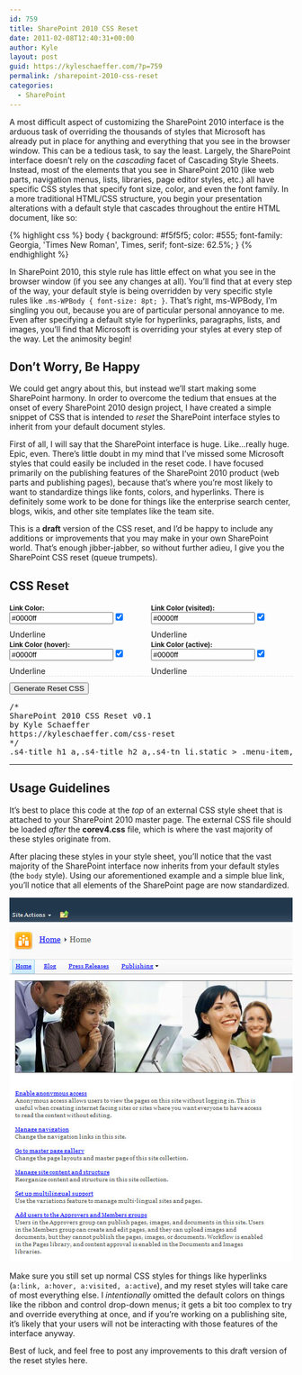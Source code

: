 ```yaml
---
id: 759
title: SharePoint 2010 CSS Reset
date: 2011-02-08T12:40:31+00:00
author: Kyle
layout: post
guid: https://kyleschaeffer.com/?p=759
permalink: /sharepoint-2010-css-reset
categories:
  - SharePoint
---
```

A most difficult aspect of customizing the SharePoint 2010 interface is the arduous task of overriding the thousands of styles that Microsoft has already put in place for anything and everything that you see in the browser window. This can be a tedious task, to say the least. Largely, the SharePoint interface doesn’t rely on the _cascading_ facet of Cascading Style Sheets. Instead, most of the elements that you see in SharePoint 2010 (like web parts, navigation menus, lists, libraries, page editor styles, etc.) all have specific CSS styles that specify font size, color, and even the font family. In a more traditional HTML/CSS structure, you begin your presentation alterations with a default style that cascades throughout the entire HTML document, like so:

{% highlight css %}
body {
  background: #f5f5f5;
  color: #555;
  font-family: Georgia, 'Times New Roman', Times, serif;
  font-size: 62.5%;
}
{% endhighlight %}

In SharePoint 2010, this style rule has little effect on what you see in the browser window (if you see any changes at all). You’ll find that at every step of the way, your default style is being overridden by very specific style rules like `.ms-WPBody { font-size: 8pt; }`. That’s right, ms-WPBody, I’m singling you out, because you are of particular personal annoyance to me. Even after specifying a default style for hyperlinks, paragraphs, lists, and images, you’ll find that Microsoft is overriding your styles at every step of the way. Let the animosity begin!

## Don’t Worry, Be Happy

We could get angry about this, but instead we’ll start making some SharePoint harmony. In order to overcome the tedium that ensues at the onset of every SharePoint 2010 design project, I have created a simple snippet of CSS that is intended to _reset_ the SharePoint interface styles to inherit from your default document styles.

First of all, I will say that the SharePoint interface is huge. Like&hellip;really huge. Epic, even. There’s little doubt in my mind that I’ve missed some Microsoft styles that could easily be included in the reset code. I have focused primarily on the publishing features of the SharePoint 2010 product (web parts and publishing pages), because that’s where you’re most likely to want to standardize things like fonts, colors, and hyperlinks. There is definitely some work to be done for things like the enterprise search center, blogs, wikis, and other site templates like the team site.

This is a **draft** version of the CSS reset, and I’d be happy to include any additions or improvements that you may make in your own SharePoint world. That’s enough jibber-jabber, so without further adieu, I give you the SharePoint CSS reset (queue trumpets).

## CSS Reset

<div class="color-field"><label class="field-label">Link Color:</label><input id="linkc" type="text" value="#0000ff" /> <input id="linkd" checked="checked" type="checkbox" /> <label for="linkd">Underline</label></div>
<div class="color-field"><label class="field-label">Link Color (visited):</label><input id="visitc" type="text" value="#0000ff" /> <input id="visitd" checked="checked" type="checkbox" /> <label for="visitd">Underline</label></div>
<div class="color-field"><label class="field-label">Link Color (hover):</label><input id="hoverc" type="text" value="#0000ff" /> <input id="hoverd" checked="checked" type="checkbox" /> <label for="hoverd">Underline</label></div>
<div class="color-field"><label class="field-label">Link Color (active):</label><input id="activec" type="text" value="#0000ff" /> <input id="actived" checked="checked" type="checkbox" /> <label for="actived">Underline</label></div>
<div class="color-action"><input id="generate-reset" type="button" value="Generate Reset CSS" /></div>
<pre id="css-reset-pre">/*
SharePoint 2010 CSS Reset v0.1
by Kyle Schaeffer
https://kyleschaeffer.com/css-reset
*/
.s4-title h1 a,.s4-title h2 a,.s4-tn li.static &gt; .menu-item,.ms-WPBody a:link,.link-item a,.link-item a:link,.s4-ql ul.root &gt; li &gt; .menu-item,.s4-qlheader,.s4-ql a.selected,.s4-ql ul.root ul &gt; li &gt; a,.ms-menutoolbar td a,a.ms-addnew,.ms-ltviewselectormenuheader .ms-viewselector a,.ms-ltviewselectormenuheader .ms-viewselectorhover a,.ms-vb a:link,.ms-vb2 a:link,.ms-vb-user a:link,.ms-linksection-level1 ul li a,.ms-WPTitle a{color:#0000ff;text-decoration:underline;}.ms-WPBody a:visited,.link-item a:visited,.s4-qlheader:visited,a.ms-addnew:visited,.ms-ltviewselectormenuheader .ms-viewselector a:visited,.ms-ltviewselectormenuheader .ms-viewselectorhover a:visited,.ms-vb a:visited,.ms-vb2 a:visited,.ms-vb-user a:visited,.ms-linksection-level1 ul li a:visited{color:#0000ff;text-decoration:underline;}.s4-title h1 a:hover,.s4-title h2 a:hover,.s4-tn li.static &gt; a:hover,.s4-toplinks .s4-tn a.selected:hover,.ms-WPBody a:hover,.link-item a:hover,.s4-ql ul &gt; li &gt; a:hover,.s4-ql ul.root &gt; li &gt; a:hover,.s4-qlheader:hover,.ms-rtestate-field a:hover,.s4-ql ul.root ul &gt; li &gt; a:hover,.ms-menutoolbar td a:hover,.ms-vh a:hover,.ms-vh2 a:hover,a.ms-addnew:hover,.ms-ltviewselectormenuheader .ms-viewselector a:hover,.ms-ltviewselectormenuheader .ms-viewselectorhover a:hover,a.ms-toolbar:hover,.ms-vh2-nofilter a:hover,.ms-vh2-nofilter-notextalign a:hover,.ms-vb a:hover,.ms-vb2 a:hover,.ms-vb-user a:hover,.ms-linksection-level1 ul li a:hover,.ms-propertysheet a:hover,.ms-sectionheader a:hover,.ms-disc a:hover{color:#0000ff;text-decoration:underline;}.link-item a:active,a.ms-addnew:active,.ms-ltviewselectormenuheader .ms-viewselector a:active,.ms-ltviewselectormenuheader .ms-viewselectorhover a:active,.ms-vb a:active,.ms-vb2 a:active,.ms-vb-user a:active,.ms-linksection-level1 ul li a:active{color:#0000ff;text-decoration:underline;}.s4-ql a.selected,.ms-viewlsts .ms-vb2 &gt; a,.ms-addnew a,.ms-selectorlink a,.ms-selectorlink a:visited,.ms-navitem a:link{color:#0000ff!important;text-decoration:underline!important;}.s4-ql a.selected:visited,.ms-viewlsts .ms-vb2 &gt; a:visited,.ms-addnew a:visited,.ms-navitem a:visited{color:#0000ff!important;text-decoration:underline!important;}.s4-ql a.selected:hover,.ms-viewlsts .ms-vb2 &gt; a:hover,.ms-addnew a:hover,tr.s4-itm-hover a:hover,tr.ms-itmhover a:hover,.ms-selectorlink a:hover,.ms-navitem a:hover,.ms-WPTitle a:hover{color:#0000ff!important;text-decoration:underline!important;}.s4-ql a.selected:active,.ms-viewlsts .ms-vb2 &gt; a:active,.ms-addnew a:active,.ms-navitem a:active{color:#0000ff!important;text-decoration:underline!important;}.ms-cui-ribbon,.ms-cui-menu,.ms-siteactionsmenuinner,.ms-siteactionsmenuhover,.ms-welcomeMenu,div.ms-MenuUIPopupBody.ms-MenuUIPopupScreen,div.ms-MenuUIPopupBody.ms-MenuUIPopupScreen div.ms-MenuUIPopupInner,div.ms-MenuUIPopupBody.ms-MenuUIPopupScreen div.ms-MenuUIPopupInner div,.ms-cui-toolbar-toolbar,.s4-titletable,.ms-socialNotif-Container,.ms-sbplain,.ms-sbtable,body #pageStatusBar,.link-item,.link-item a,.link-item a:link,.ms-WPBody,.ms-menutoolbar td a,.ms-toolbar,.ms-listheaderlabel,.ms-viewselector,.ms-viewselectortext,.ms-viewselectorhover,.ms-vh2-nofilter,.ms-vh2-nofilter-notextalign,.ms-vh,.ms-vh2,.ms-vh-icon,.ms-vh-icon-empty,.ms-vhImage,.ms-gb,.ms-gb2,.ms-gbload,.ms-vb,.ms-vb2,.ms-vb-tall,.ms-vb-user,.ms-vh2-nograd,.ms-vh3-nograd,.ms-vh2-nograd-icon,.ms-vh2-nofilter-icon,.ms-pb,.ms-pb-selected,.ms-ph,td.ms-vb,a.ms-addnew,.ms-ltviewselectormenuheader .ms-viewselector a,.ms-ltviewselectormenuheader .ms-viewselectorhover a,th.ms-vh,td.ms-vb,.ms-dlgTitleText,.ms-formlabel,.ms-descriptiontext,.ms-formtoolbar,select,.ms-input,.ms-long,.ms-inputuserfield,.ms-toolbarContainer,div.ms-formfieldlabelcontainer span.ms-formfieldlabel,.ms-formfieldlabelcontainer,.description,.ms-sectionheader,.ms-linksection-level1,.ms-pageinformation h3.ms-standardheader,table.ms-pageinformation,table.ms-createpageinformation,.ms-pageinformation table td,.ms-createpageinformation table td,.ms-linksectionheader,th .ms-vb,.ms-vh2-nofilter-icon,th.ms-vh2-nograd,th.ms-vh2-nograd-icon,.ms-propertysheet,.ms-formdescription,.ms-paging,.ms-listedit .ms-standardheader,.ms-listedit .ms-linksectionheader,.ms-listedit .ms-linksectionheader .ms-standardheader,.ms-listedit table.ms-pageinformation,.ms-listedit .ms-pageinformation table td,.ms-listedit .ms-propertysheet,.ms-listedit .ms-descriptiontext,.ms-SPZoneLabel,.ms-SPButton,.ms-wpadder-sectionhead,.ms-wpadder-wpname,.ms-wpadder-categoryColumn,.ms-wpadder-categoryColumn td,.ms-wpadder-items,.ms-wpadder-upload input,.ms-wpadder-upload button,.ms-wpadder-tabTable th,.ms-wpadder-description,.ms-wpadder-zoneArea button,.ms-WPTitle,.link-item-large,.link-item-large a,.link-item-large a:link,div.title-With-Background a,div.title-With-Background a:link,div.title-With-Background a:hover,div.title-With-Background a:visited,div.title-With-Background a:active,.headertitle,.headertitle a,.headertitle a:link,.level-item,.level-item a,.level-item a:link,.headertitle-band,.headertitle-band a,.headertitle-band a:link,.headertitle-large,.headertitle-large a,.headertitle-large a:link,.headertitle-small,.headertitle-small a,.headertitle-small a:link,.level-description,.ms-WPBody td,.medium,groupheader,.ms-rtelong,.ms-longer,.ms-rtelonger,.ms-radiotext,.ms-rtedropdown,.ms-lookuptypeintextbox,.ms-rtefield,table.ms-disc td,table tr td.ms-disc-bordered-noleft,.ms-formbodysurvey,.ms-gridCol,.ms-gridT1,.ms-surveyVBarT,.ms-surveyVBarTC,.ms-surveyTotal{font-family:inherit;}.ms-selectorlink a,.ms-selectorlink a:visited{font-family:inherit!important;}.ms-cui-ribbon,.ms-cui-menu,.ms-siteactionsmenu,.s4-breadcrumb-menu,.ms-cui-TabRowLeft,.ms-cui-toolbar-toolbar,.ms-MenuUILabel,.ms-MenuUILabelRtL,.ms-menuuilabelcompact,.ms-menuuilabelcompactRtl,div.ms-MenuUIPopupScreen div.ms-MenuUIPopupInner div.ms-MenuUILarge ul.ms-MenuUIUL div.ms-MenuUIULItem a.ms-MenuUIULLink,div.ms-MenuUIPopupScreen div.ms-MenuUIPopupInner div.ms-MenuUILargeRtL ul.ms-MenuUIUL div.ms-MenuUIULItem a.ms-MenuUIULLink,.s4-search input.ms-sbplain,.ms-sbplain,.s4-search input,.link-item,.link-item a,.link-item a:link,.ms-WPBody,.s4-ql ul.root &gt; li &gt; .menu-item,.s4-qlheader,.s4-qlheader:visited,.ms-menutoolbar td a,.ms-toolbar,.ms-listheaderlabel,.ms-viewselector,.ms-viewselectortext,.ms-viewselectorhover,.ms-vh2-nofilter,.ms-vh2-nofilter-notextalign,.ms-vh,.ms-vh2,.ms-vh-icon,.ms-vh-icon-empty,.ms-vhImage,.ms-gb,.ms-gb2,.ms-gbload,.ms-vb,.ms-vb2,.ms-vb-tall,.ms-vb-user,.ms-vh2-nograd,.ms-vh3-nograd,.ms-vh2-nograd-icon,.ms-vh2-nofilter-icon,.ms-pb,.ms-pb-selected,.ms-ph,td.ms-vb,a.ms-addnew,.ms-ltviewselectormenuheader .ms-viewselector a,.ms-ltviewselectormenuheader .ms-viewselectorhover a,th.ms-vh,td.ms-vb,.s4-titletable,.ms-dlgTitleText,.ms-descriptiontext,.ms-formtoolbar,select,.ms-input,.ms-long,.ms-dtinput,.ms-dttimeinput,.ms-inputuserfield,.ms-toolbarContainer,div.ms-formfieldlabelcontainer span.ms-formfieldlabel,.ms-formfieldlabelcontainer,.description,.ms-linksection-level1 h3,.ms-linksection-level1 ul li a,.ms-pageinformation h3.ms-standardheader,table.ms-pageinformation,table.ms-createpageinformation,.ms-pageinformation table td,.ms-createpageinformation table td,th .ms-vb,.ms-vh2-nofilter-icon,th.ms-vh2-nograd,th.ms-vh2-nograd-icon,.ms-formdescription,.ms-authoringcontrols,.ms-paging,.ms-listedit .ms-standardheader,.ms-listedit .ms-linksectionheader,.ms-listedit .ms-linksectionheader .ms-standardheader,.ms-linksectionheader,.ms-SPZoneLabel,.ms-SPButton,.ms-wpadder-categoryColumn,.ms-wpadder-categoryColumn td,.ms-wpadder-items,.ms-wpadder-upload input,.ms-wpadder-upload button,.ms-wpadder-tabTable th,.ms-wpadder-description,.ms-wpadder-zoneArea button,.ms-WPTitle,.level-item,.level-item a,.level-item a:link,.level-description,.headertitle,.ms-WPBody td,.medium,groupheader,.ms-rtelong,.ms-longer,.ms-rtelonger,.ms-radiotext,.ms-rtedropdown,.ms-lookuptypeintextbox,.ms-rtefield,table.ms-disc td,table tr td.ms-disc-bordered-noleft,.ms-gridCol{font-size:1em;}.s4-title h2,.ms-socialNotif-text,.s4-search select.ms-sbscopes,.s4-search input.ms-sbplain,.article-content,.welcome-content,.s4-title .s4-pagedescription,.s4-title .s4uniqpermdescription,.ms-toolbar,.ms-listheaderlabel,.ms-gb .ms-standardheader,.ms-standardheader,.ms-gb,.ms-gb2,.ms-gbload,.ms-vb-tall,.ms-vb-user,.ms-pb,.ms-pb-selected td,.ms-vb,.ms-vb2,.ms-viewlsts-noitems &gt; b,.s4-specialNavLinkList a:hover &gt; span.ms-splinkbutton-text,.ms-vh2-nofilter,.ms-vh2-nofilter-notextalign,.ms-formlabel,.ms-descriptiontext,.ms-formtoolbar,.ms-toolbarContainer,.description,.link-item,.ms-sectionheader,.ms-linksection-level1 h3,.ms-pageinformation h3.ms-standardheader,.ms-linksectionheader .ms-standardheader,.ms-linksectionheader,.ms-pageinformation th,.ms-createpageinformation th,th .ms-vb,.ms-vh2-nofilter-icon,th.ms-vh2-nograd,th.ms-vh2-nograd-icon,.ms-vh,.ms-vh2,.ms-vh-icon-empty,.ms-vhImage,.ms-vh2-nograd,.ms-vh3-nograd,.ms-vh2-nograd-icon,.ms-vh2-nofilter-icon,.ms-ph,.ms-propertysheet,.ms-pageinformation table td,.ms-createpageinformation table td,.ms-bottompaging .ms-paging,.ms-paging,.ms-listedit .ms-standardheader,.ms-listedit .ms-linksectionheader,.ms-listedit .ms-linksectionheader .ms-standardheader,.ms-listedit .ms-gb .ms-vh2-nofilter,.ms-listedit .ms-gb .ms-vh2,.tmt-name,.ms-SPZoneTitle,.ms-SPZoneLabel,.ms-rteElement-P,.level-description,.headertitle,.medium,groupheader,.ms-rtefield,table.ms-disc td{color:inherit;}.ms-viewlsts th.ms-vh2-nofilter{color:inherit!important;}.ms-cui-ribbon a:link,.ms-cui-ribbon a:visited,.ms-cui-ribbon a:hover,.ms-cui-ribbon a:active,.ms-cui-menu a:link,.ms-cui-menu a:visited,.ms-cui-menu a:hover,.ms-cui-menu a:active,.ms-siteactionsmenu &gt; span &gt; a,.ms-menutoolbar td a,.ms-menutoolbar td a:hover,.s4-specialNavLinkList a:hover &gt; span.ms-splinkbutton-text,a.ms-socialNotif{text-decoration:none;}</pre>
<script type='text/javascript' src='//ajax.googleapis.com/ajax/libs/jquery/1.10.2/jquery.min.js?ver=1.10.2'></script>
<script type="text/javascript">var defaultScript="/*\nSharePoint 2010 CSS Reset v0.1\nby Kyle Schaeffer\nhttps://kyleschaeffer.com/css-reset\n*/\n.s4-title h1 a,.s4-title h2 a,.s4-tn li.static > .menu-item,.ms-WPBody a:link,.link-item a,.link-item a:link,.s4-ql ul.root > li > .menu-item,.s4-qlheader,.s4-ql a.selected,.s4-ql ul.root ul > li > a,.ms-menutoolbar td a,a.ms-addnew,.ms-ltviewselectormenuheader .ms-viewselector a,.ms-ltviewselectormenuheader .ms-viewselectorhover a,.ms-vb a:link,.ms-vb2 a:link,.ms-vb-user a:link,.ms-linksection-level1 ul li a,.ms-WPTitle a{color:%linkc%;text-decoration:%linkd%;}.ms-WPBody a:visited,.link-item a:visited,.s4-qlheader:visited,a.ms-addnew:visited,.ms-ltviewselectormenuheader .ms-viewselector a:visited,.ms-ltviewselectormenuheader .ms-viewselectorhover a:visited,.ms-vb a:visited,.ms-vb2 a:visited,.ms-vb-user a:visited,.ms-linksection-level1 ul li a:visited{color:%visitc%;text-decoration:%visitd%;}.s4-title h1 a:hover,.s4-title h2 a:hover,.s4-tn li.static > a:hover,.s4-toplinks .s4-tn a.selected:hover,.ms-WPBody a:hover,.link-item a:hover,.s4-ql ul > li > a:hover,.s4-ql ul.root > li > a:hover,.s4-qlheader:hover,.ms-rtestate-field a:hover,.s4-ql ul.root ul > li > a:hover,.ms-menutoolbar td a:hover,.ms-vh a:hover,.ms-vh2 a:hover,a.ms-addnew:hover,.ms-ltviewselectormenuheader .ms-viewselector a:hover,.ms-ltviewselectormenuheader .ms-viewselectorhover a:hover,a.ms-toolbar:hover,.ms-vh2-nofilter a:hover,.ms-vh2-nofilter-notextalign a:hover,.ms-vb a:hover,.ms-vb2 a:hover,.ms-vb-user a:hover,.ms-linksection-level1 ul li a:hover,.ms-propertysheet a:hover,.ms-sectionheader a:hover,.ms-disc a:hover{color:%hoverc%;text-decoration:%hoverd%;}.link-item a:active,a.ms-addnew:active,.ms-ltviewselectormenuheader .ms-viewselector a:active,.ms-ltviewselectormenuheader .ms-viewselectorhover a:active,.ms-vb a:active,.ms-vb2 a:active,.ms-vb-user a:active,.ms-linksection-level1 ul li a:active{color:%activec%;text-decoration:%actived%;}.s4-ql a.selected,.ms-viewlsts .ms-vb2 > a,.ms-addnew a,.ms-selectorlink a,.ms-selectorlink a:visited,.ms-navitem a:link{color:%linkc%!important;text-decoration:%linkd%!important;}.s4-ql a.selected:visited,.ms-viewlsts .ms-vb2 > a:visited,.ms-addnew a:visited,.ms-navitem a:visited{color:%visitc%!important;text-decoration:%visitd%!important;}.s4-ql a.selected:hover,.ms-viewlsts .ms-vb2 > a:hover,.ms-addnew a:hover,tr.s4-itm-hover a:hover,tr.ms-itmhover a:hover,.ms-selectorlink a:hover,.ms-navitem a:hover,.ms-WPTitle a:hover{color:%hoverc%!important;text-decoration:%hoverd%!important;}.s4-ql a.selected:active,.ms-viewlsts .ms-vb2 > a:active,.ms-addnew a:active,.ms-navitem a:active{color:%activec%!important;text-decoration:%actived%!important;}.ms-cui-ribbon,.ms-cui-menu,.ms-siteactionsmenuinner,.ms-siteactionsmenuhover,.ms-welcomeMenu,div.ms-MenuUIPopupBody.ms-MenuUIPopupScreen,div.ms-MenuUIPopupBody.ms-MenuUIPopupScreen div.ms-MenuUIPopupInner,div.ms-MenuUIPopupBody.ms-MenuUIPopupScreen div.ms-MenuUIPopupInner div,.ms-cui-toolbar-toolbar,.s4-titletable,.ms-socialNotif-Container,.ms-sbplain,.ms-sbtable,body #pageStatusBar,.link-item,.link-item a,.link-item a:link,.ms-WPBody,.ms-menutoolbar td a,.ms-toolbar,.ms-listheaderlabel,.ms-viewselector,.ms-viewselectortext,.ms-viewselectorhover,.ms-vh2-nofilter,.ms-vh2-nofilter-notextalign,.ms-vh,.ms-vh2,.ms-vh-icon,.ms-vh-icon-empty,.ms-vhImage,.ms-gb,.ms-gb2,.ms-gbload,.ms-vb,.ms-vb2,.ms-vb-tall,.ms-vb-user,.ms-vh2-nograd,.ms-vh3-nograd,.ms-vh2-nograd-icon,.ms-vh2-nofilter-icon,.ms-pb,.ms-pb-selected,.ms-ph,td.ms-vb,a.ms-addnew,.ms-ltviewselectormenuheader .ms-viewselector a,.ms-ltviewselectormenuheader .ms-viewselectorhover a,th.ms-vh,td.ms-vb,.ms-dlgTitleText,.ms-formlabel,.ms-descriptiontext,.ms-formtoolbar,select,.ms-input,.ms-long,.ms-inputuserfield,.ms-toolbarContainer,div.ms-formfieldlabelcontainer span.ms-formfieldlabel,.ms-formfieldlabelcontainer,.description,.ms-sectionheader,.ms-linksection-level1,.ms-pageinformation h3.ms-standardheader,table.ms-pageinformation,table.ms-createpageinformation,.ms-pageinformation table td,.ms-createpageinformation table td,.ms-linksectionheader,th .ms-vb,.ms-vh2-nofilter-icon,th.ms-vh2-nograd,th.ms-vh2-nograd-icon,.ms-propertysheet,.ms-formdescription,.ms-paging,.ms-listedit .ms-standardheader,.ms-listedit .ms-linksectionheader,.ms-listedit .ms-linksectionheader .ms-standardheader,.ms-listedit table.ms-pageinformation,.ms-listedit .ms-pageinformation table td,.ms-listedit .ms-propertysheet,.ms-listedit .ms-descriptiontext,.ms-SPZoneLabel,.ms-SPButton,.ms-wpadder-sectionhead,.ms-wpadder-wpname,.ms-wpadder-categoryColumn,.ms-wpadder-categoryColumn td,.ms-wpadder-items,.ms-wpadder-upload input,.ms-wpadder-upload button,.ms-wpadder-tabTable th,.ms-wpadder-description,.ms-wpadder-zoneArea button,.ms-WPTitle,.link-item-large,.link-item-large a,.link-item-large a:link,div.title-With-Background a,div.title-With-Background a:link,div.title-With-Background a:hover,div.title-With-Background a:visited,div.title-With-Background a:active,.headertitle,.headertitle a,.headertitle a:link,.level-item,.level-item a,.level-item a:link,.headertitle-band,.headertitle-band a,.headertitle-band a:link,.headertitle-large,.headertitle-large a,.headertitle-large a:link,.headertitle-small,.headertitle-small a,.headertitle-small a:link,.level-description,.ms-WPBody td,.medium,groupheader,.ms-rtelong,.ms-longer,.ms-rtelonger,.ms-radiotext,.ms-rtedropdown,.ms-lookuptypeintextbox,.ms-rtefield,table.ms-disc td,table tr td.ms-disc-bordered-noleft,.ms-formbodysurvey,.ms-gridCol,.ms-gridT1,.ms-surveyVBarT,.ms-surveyVBarTC,.ms-surveyTotal{font-family:inherit;}.ms-selectorlink a,.ms-selectorlink a:visited{font-family:inherit!important;}.ms-cui-ribbon,.ms-cui-menu,.ms-siteactionsmenu,.s4-breadcrumb-menu,.ms-cui-TabRowLeft,.ms-cui-toolbar-toolbar,.ms-MenuUILabel,.ms-MenuUILabelRtL,.ms-menuuilabelcompact,.ms-menuuilabelcompactRtl,div.ms-MenuUIPopupScreen div.ms-MenuUIPopupInner div.ms-MenuUILarge ul.ms-MenuUIUL div.ms-MenuUIULItem a.ms-MenuUIULLink,div.ms-MenuUIPopupScreen div.ms-MenuUIPopupInner div.ms-MenuUILargeRtL ul.ms-MenuUIUL div.ms-MenuUIULItem a.ms-MenuUIULLink,.s4-search input.ms-sbplain,.ms-sbplain,.s4-search input,.link-item,.link-item a,.link-item a:link,.ms-WPBody,.s4-ql ul.root > li > .menu-item,.s4-qlheader,.s4-qlheader:visited,.ms-menutoolbar td a,.ms-toolbar,.ms-listheaderlabel,.ms-viewselector,.ms-viewselectortext,.ms-viewselectorhover,.ms-vh2-nofilter,.ms-vh2-nofilter-notextalign,.ms-vh,.ms-vh2,.ms-vh-icon,.ms-vh-icon-empty,.ms-vhImage,.ms-gb,.ms-gb2,.ms-gbload,.ms-vb,.ms-vb2,.ms-vb-tall,.ms-vb-user,.ms-vh2-nograd,.ms-vh3-nograd,.ms-vh2-nograd-icon,.ms-vh2-nofilter-icon,.ms-pb,.ms-pb-selected,.ms-ph,td.ms-vb,a.ms-addnew,.ms-ltviewselectormenuheader .ms-viewselector a,.ms-ltviewselectormenuheader .ms-viewselectorhover a,th.ms-vh,td.ms-vb,.s4-titletable,.ms-dlgTitleText,.ms-descriptiontext,.ms-formtoolbar,select,.ms-input,.ms-long,.ms-dtinput,.ms-dttimeinput,.ms-inputuserfield,.ms-toolbarContainer,div.ms-formfieldlabelcontainer span.ms-formfieldlabel,.ms-formfieldlabelcontainer,.description,.ms-linksection-level1 h3,.ms-linksection-level1 ul li a,.ms-pageinformation h3.ms-standardheader,table.ms-pageinformation,table.ms-createpageinformation,.ms-pageinformation table td,.ms-createpageinformation table td,th .ms-vb,.ms-vh2-nofilter-icon,th.ms-vh2-nograd,th.ms-vh2-nograd-icon,.ms-formdescription,.ms-authoringcontrols,.ms-paging,.ms-listedit .ms-standardheader,.ms-listedit .ms-linksectionheader,.ms-listedit .ms-linksectionheader .ms-standardheader,.ms-linksectionheader,.ms-SPZoneLabel,.ms-SPButton,.ms-wpadder-categoryColumn,.ms-wpadder-categoryColumn td,.ms-wpadder-items,.ms-wpadder-upload input,.ms-wpadder-upload button,.ms-wpadder-tabTable th,.ms-wpadder-description,.ms-wpadder-zoneArea button,.ms-WPTitle,.level-item,.level-item a,.level-item a:link,.level-description,.headertitle,.ms-WPBody td,.medium,groupheader,.ms-rtelong,.ms-longer,.ms-rtelonger,.ms-radiotext,.ms-rtedropdown,.ms-lookuptypeintextbox,.ms-rtefield,table.ms-disc td,table tr td.ms-disc-bordered-noleft,.ms-gridCol{font-size:1em;}.s4-title h2,.ms-socialNotif-text,.s4-search select.ms-sbscopes,.s4-search input.ms-sbplain,.article-content,.welcome-content,.s4-title .s4-pagedescription,.s4-title .s4uniqpermdescription,.ms-toolbar,.ms-listheaderlabel,.ms-gb .ms-standardheader,.ms-standardheader,.ms-gb,.ms-gb2,.ms-gbload,.ms-vb-tall,.ms-vb-user,.ms-pb,.ms-pb-selected td,.ms-vb,.ms-vb2,.ms-viewlsts-noitems > b,.s4-specialNavLinkList a:hover > span.ms-splinkbutton-text,.ms-vh2-nofilter,.ms-vh2-nofilter-notextalign,.ms-formlabel,.ms-descriptiontext,.ms-formtoolbar,.ms-toolbarContainer,.description,.link-item,.ms-sectionheader,.ms-linksection-level1 h3,.ms-pageinformation h3.ms-standardheader,.ms-linksectionheader .ms-standardheader,.ms-linksectionheader,.ms-pageinformation th,.ms-createpageinformation th,th .ms-vb,.ms-vh2-nofilter-icon,th.ms-vh2-nograd,th.ms-vh2-nograd-icon,.ms-vh,.ms-vh2,.ms-vh-icon-empty,.ms-vhImage,.ms-vh2-nograd,.ms-vh3-nograd,.ms-vh2-nograd-icon,.ms-vh2-nofilter-icon,.ms-ph,.ms-propertysheet,.ms-pageinformation table td,.ms-createpageinformation table td,.ms-bottompaging .ms-paging,.ms-paging,.ms-listedit .ms-standardheader,.ms-listedit .ms-linksectionheader,.ms-listedit .ms-linksectionheader .ms-standardheader,.ms-listedit .ms-gb .ms-vh2-nofilter,.ms-listedit .ms-gb .ms-vh2,.tmt-name,.ms-SPZoneTitle,.ms-SPZoneLabel,.ms-rteElement-P,.level-description,.headertitle,.medium,groupheader,.ms-rtefield,table.ms-disc td{color:inherit;}.ms-viewlsts th.ms-vh2-nofilter{color:inherit!important;}.ms-cui-ribbon a:link,.ms-cui-ribbon a:visited,.ms-cui-ribbon a:hover,.ms-cui-ribbon a:active,.ms-cui-menu a:link,.ms-cui-menu a:visited,.ms-cui-menu a:hover,.ms-cui-menu a:active,.ms-siteactionsmenu > span > a,.ms-menutoolbar td a,.ms-menutoolbar td a:hover,.s4-specialNavLinkList a:hover > span.ms-splinkbutton-text,a.ms-socialNotif{text-decoration:none;}";
jQuery('#css-reset-pre').hide();
jQuery('#generate-reset').click(function(){
var theNewScript=defaultScript.replace(/%linkc%/gi,jQuery('#linkc').val());
if(jQuery('#linkd').attr('checked')){theNewScript=theNewScript.replace(/%linkd%/gi,'underline');}else{theNewScript=theNewScript.replace(/%linkd%/gi,'none');}
var theNewScript=theNewScript.replace(/%visitc%/gi,jQuery('#visitc').val());
if(jQuery('#visitd').attr('checked')){theNewScript=theNewScript.replace(/%visitd%/gi,'underline');}else{theNewScript=theNewScript.replace(/%visitd%/gi,'none');}
var theNewScript=theNewScript.replace(/%hoverc%/gi,jQuery('#hoverc').val());
if(jQuery('#hoverd').attr('checked')){theNewScript=theNewScript.replace(/%hoverd%/gi,'underline');}else{theNewScript=theNewScript.replace(/%hoverd%/gi,'none');}
var theNewScript=theNewScript.replace(/%activec%/gi,jQuery('#activec').val());
if(jQuery('#actived').attr('checked')){theNewScript=theNewScript.replace(/%actived%/gi,'underline');}else{theNewScript=theNewScript.replace(/%actived%/gi,'none');}
if(jQuery('#css-reset-box').size() == 0){jQuery('#css-reset-pre').after('<textarea id="css-reset-box">');}
jQuery('#css-reset-box').val(theNewScript);
});</script>
<style type="text/css">.color-field{width:45%;margin:0 5% 0 0;float:left;}.color-field label.field-label{font-size:0.85em;font-weight:bold;}.color-field input{margin:0 0 0.75em 0;}.color-action{clear:both;padding: 0.75em 0 0 0;border-top:1px #ddd dashed;}#css-reset-box{display:block;height:30em;font-family:Courier,'Courier New',monospace;margin:1em 0 0 0;}</style>

---

## Usage Guidelines

It’s best to place this code at the _top_ of an external CSS style sheet that is attached to your SharePoint 2010 master page. The external CSS file should be loaded _after_ the **corev4.css** file, which is where the vast majority of these styles originate from.

After placing these styles in your style sheet, you’ll notice that the vast majority of the SharePoint interface now inherits from your default styles (the `body` style). Using our aforementioned example and a simple blue link, you’ll notice that all elements of the SharePoint page are now standardized.

![SharePoint CSS Reset in Action](/assets/img/sharepoint-css-reset-link-colors.jpg "SharePoint CSS Reset in Action")

Make sure you still set up normal CSS styles for things like hyperlinks (`a:link, a:hover, a:visited, a:active`), and my reset styles will take care of most everything else. I _intentionally_ omitted the default colors on things like the ribbon and control drop-down menus; it gets a bit too complex to try and override everything at once, and if you’re working on a publishing site, it’s likely that your users will not be interacting with those features of the interface anyway.

Best of luck, and feel free to post any improvements to this draft version of the reset styles here.
